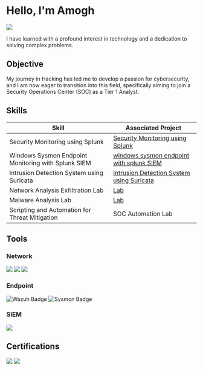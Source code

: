 # Hello, I'm Amogh
<a href="https://www.linkedin.com/in/amogh-vyas-797940300"><img src="https://img.shields.io/badge/-LinkedIn-0072b1?&style=for-the-badge&logo=linkedin&logoColor=white" /></a>

I have learned with a profound interest in technology and a dedication to solving complex problems.

## Objective

My journey in Hacking has led me to develop a passion for cybersecurity, and I am now eager to transition into this field, specifically aiming to join a Security Operations Center (SOC) as a Tier 1 Analyst.

## Skills

| Skill                                         | Associated Project         |
|-----------------------------------------------|----------------------------|
| Security Monitoring using Splunk          | <a href="https://github.com/Amoghx0/Security-Monitoring-using-Splunk">Security Monitoring using Splunk</a>|
|   Windows Sysmon Endpoint Monitoring with Splunk SIEM  | <a href="https://github.com/Amoghx0/-Windows-Sysmon-Endpoint-Monitoring-with-Splunk-SIEM-and-Simulated-Attacker">windows sysmon endpoint with splunk SIEM</a>|
|  Intrusion Detection System using Suricata         | <a href="https://github.com/Amoghx0/-Intrusion-Detection-System-using-Suricata">Intrusion Detection System using Suricata</a>|
| Network Analysis Exfiltration Lab      |  <a href="https://github.com/Amoghx0/Document-cyberdefender-network-analysis-exfiltration-lab">Lab</a>|
| Malware Analysis Lab                  |  <a href="https://github.com/Amoghx0/malware-analysis-letsdefend-lab">Lab</a>|
| Scripting and Automation for Threat Mitigation | SOC Automation Lab|

## Tools


### Network
<div>
    <img src="https://img.shields.io/badge/-Wireshark-1679A7?&style=for-the-badge&logo=Wireshark&logoColor=white" />
    <img src="https://img.shields.io/badge/-Suricata-EF3B2D?&style=for-the-badge&logo=Suricata&logoColor=white" />
    <img src="https://img.shields.io/badge/-Snort-FF0000?&style=for-the-badge&logo=snort&logoColor=white" />
</div>

### Endpoint
<div>
    <img src="https://img.shields.io/badge/-Wazuh-0267C1?&style=for-the-badge&logo=wazuh&logoColor=white" alt="Wazuh Badge" />
    <img src="https://img.shields.io/badge/-Sysmon-000000?&style=for-the-badge&logo=microsoft&logoColor=white" alt="Sysmon Badge" />


### SIEM
<div>
<img src="https://img.shields.io/badge/-Splunk-000000?&style=for-the-badge&logo=Splunk&logoColor=white" />
    </div>

## Certifications

<div>
<img src="https://img.shields.io/badge/IBM-Cybersecurity-blue?style=for-the-badge&logo=IBM&logoColor=white" />
<img src="https://img.shields.io/badge/-Linux%20(Coursera%20Certified)-2C3E50?&style=for-the-badge&logo=coursera&logoColor=white" />

</div>


